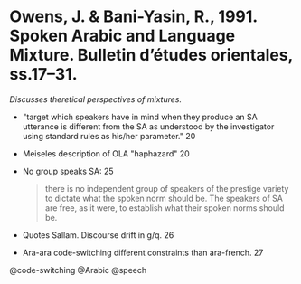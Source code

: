 # Owens, J. & Bani-Yasin, R., 1991. Spoken Arabic and Language Mixture. Bulletin d’études orientales, ss.17–31.

*Discusses theretical perspectives of mixtures.*

- "target which speakers have in mind when they produce an SA utterance is different from the SA as understood by the investigator using standard rules as his/her parameter." 20

- Meiseles description of OLA "haphazard" 20

- No group speaks SA: 25

  > there is no independent group of speakers of the prestige variety to dictate what the spoken norm should be. The speakers of SA are free, as it were, to establish what their spoken norms should be.

- Quotes Sallam. Discourse drift in g/q. 26

- Ara-ara code-switching different constraints than ara-french. 27

@code-switching
@Arabic
@speech


